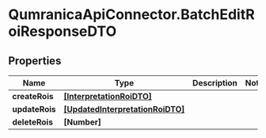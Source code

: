 # QumranicaApiConnector.BatchEditRoiResponseDTO

## Properties

Name | Type | Description | Notes
------------ | ------------- | ------------- | -------------
**createRois** | [**[InterpretationRoiDTO]**](InterpretationRoiDTO.md) |  | 
**updateRois** | [**[UpdatedInterpretationRoiDTO]**](UpdatedInterpretationRoiDTO.md) |  | 
**deleteRois** | **[Number]** |  | 


